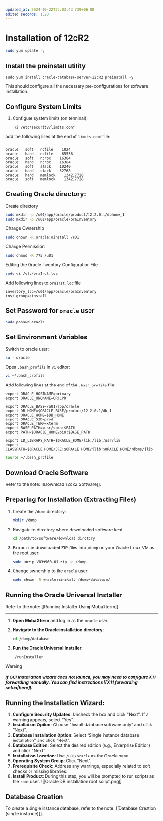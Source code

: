 ```yaml
---
updated_at: 2024-10-22T23:03:43.739+06:00
edited_seconds: 1320
---
```


# Installation of 12cR2 

```bash
sudo yum update -y
```

## Install the preinstall utility

```
sudo yum install oracle-database-server-12cR2-preinstall -y
```

This should configure all the necessary pre-configurations for software installation.

## Configure System Limits

1. Configure system limits (on terminal):  
```bash 
    vi /etc/security/limits.conf
```
add the following lines at the end of `limits.conf` file:
```text

oracle   soft   nofile    1024
oracle   hard   nofile    65536
oracle   soft   nproc    16384
oracle   hard   nproc    16384
oracle   soft   stack    10240
oracle   hard   stack    32768
oracle   hard   memlock    134217728
oracle   soft   memlock    134217728
```

## Creating Oracle directory:

Create directory
```bash
sudo mkdir -p /u01/app/oracle/product/12.2.0.1/dbhome_1
sudo mkdir -p /u01/app/oracle/oraInventory
```

Change Ownership
```bash
sudo chown -R oracle:oinstall /u01
```

Change Permission:
```bash
sudo chmod -R 775 /u01
```

Editing the Oracle Inventory Configuration File
```bash
sudo vi /etc/oraInst.loc
```
Add following lines to `oraInst.loc` file
```
inventory_loc=/u01/app/oracle/oraInventory
inst_group=oinstall
```

## Set Password for `oracle` user

```bash
sudo passwd oracle
```

## Set Environment Variables

Switch to oracle user:
```bash
su - oracle
```

Open `.bash_profile` in `vi` editor:
```bash
vi ~/.bash_profile
```

Add following lines at the end of the `.bash_profile` file:
```
export ORACLE_HOSTNAME=primary
export ORACLE_UNQNAME=ORCLPR

export ORACLE_BASE=/u01/app/oracle
export DB_HOME=$ORACLE_BASE/product/12.2.0.1/db_1
export ORACLE_HOME=$DB_HOME
export ORACLE_SID=prod
export ORACLE_TERM=xterm
export BASE_PATH=/usr/sbin:$PATH
export PATH=$ORACLE_HOME/bin:$BASE_PATH

export LD_LIBRARY_PATH=$ORACLE_HOME/lib:/lib:/usr/lib
export CLASSPATH=$ORACLE_HOME/JRE:$0RACLE_HOME/jlib:$0RACLE_HOME/rdbms/jlib
```

```bash
source ~/.bash_profile
```

## Download Oracle Software

Refer to the note: [[Download 12cR2 Software]].

## Preparing for Installation (Extracting Files)

1. Create the `/dump` directory:
   ```bash
   mkdir /dump
   ```
2. Navigate to directory where downloaded software kept
	```bash
	cd /path/to/software/download dirctory
	```
3. Extract the downloaded ZIP files into `/dump` on your Oracle Linux VM as the root user:
   ```bash
   sudo unzip V839960-01.zip -d /dump
   ```
4. Change ownership to the `oracle` user:
   ```bash
   sudo chown -R oracle:oinstall /dump/database/
   ```

## Running the Oracle Universal Installer

Refer to the note: [[Running Installer Using MobaXterm]].

---
1. **Open MobaXterm** and log in as the `oracle` user.

2. **Navigate to the Oracle installation directory**:
   ```bash
   cd /dump/database
   ```

3. **Run the Oracle Universal Installer**:
   ```bash
   ./runInstaller
   ```

> [!warning] 
> ##### If GUI Installation wizard does not launch, you may need to configure X11 forwarding manually. You can find instructions [[X11 forwarding setup|here]].

## Running the Installation Wizard:

1. **Configure Security Updates**: Uncheck the box and click "Next". If a warning appears, select “Yes”.
2. **Installation Option**: Choose "Install database software only" and click "Next".
3. **Database Installation Option**: Select “Single instance database installation” and click "Next".
4. **Database Edition**: Select the desired edition (e.g., Enterprise Edition) and click "Next".
5. **Installation Location**: Use `/u01/oracle` as the Oracle base.
6. **Operating System Group**: Click "Next".
7. **Prerequisite Check**: Address any warnings, especially related to soft checks or missing libraries.
8. **Install Product**: During this step, you will be prompted to run scripts as the `root` user.
![[Oracle DB installation root script.png]]

## Database Creation

To create a single instance database, refer to the note: [[Database Creation (single instance)]].



